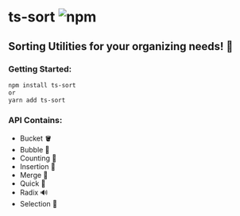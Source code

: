 # ts-sort ![npm](https://img.shields.io/npm/v/ts-sort)

## Sorting Utilities for your organizing needs! 🦾

### Getting Started:

```bash
npm install ts-sort
or
yarn add ts-sort
```

### API Contains:

- Bucket 🪣
- Bubble 🫧
- Counting 🔢
- Insertion 🔌
- Merge 🧬
- Quick 💨
- Radix 🔊
- Selection 🫵
